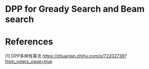 # DPP for Gready Search and Beam search


# References
[1] DPP多样性算法 https://zhuanlan.zhihu.com/p/72202739?from_voters_page=true

